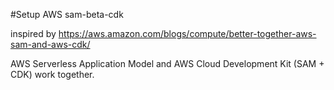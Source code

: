 #Setup AWS sam-beta-cdk

inspired by https://aws.amazon.com/blogs/compute/better-together-aws-sam-and-aws-cdk/

AWS Serverless Application Model and AWS Cloud Development Kit (SAM + CDK) work together.
